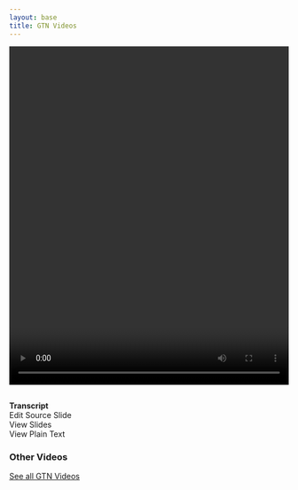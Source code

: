 ```yaml
---
layout: base
title: GTN Videos
---
```


<div class="row">
	<div class="col-md-12">
		<video id="player" width="100%" height="610" controls preload="metadata" style="background: black">
		</video>
	</div>
</div>
<div class="row">
	<div class="col-sm-8">
		<div class="row">
			<h2 id="title"></h2>
		</div>
		<div class="row">
			<div class="col-sm-6">
				<b>Transcript</b>
			</div>
			<div class="col-sm-2" id="transcript-edit">
				Edit Source Slide
			</div>
			<div class="col-sm-2" id="source-slides">
				View Slides
			</div>
			<div class="col-sm-2" id="transcript-plain">
				View Plain Text
			</div>
		</div>
		<div class="row" id="transcript">
		</div>
	</div>
	<div class="col-sm-4">
		<div class="row">
			<div class="col-sm-12">
				<h3>Other Videos</h3>
				<div><a href="{% link videos/index.md %}">See all GTN Videos</a></div>
				<div id="playlist" class="vertical">
				</div>
			</div>
		</div>
	</div>
</div>


<script type="text/javascript">
var params = (new URL(document.location)).searchParams,
	videoid = params.get('v').startsWith('/') ? params.get('v').substring(1) : params.get('v'),
	seekTo = params.get('t'),
	videohost = 'https://training.galaxyproject.org',
	vtt = `${videohost}/videos/topics/${videoid}.en.vtt`,
	mp4 = `${videohost}/videos/topics/${videoid}.mp4`,
	png = `${videohost}/videos/topics/${videoid}.mp4.png`,
	player = document.getElementById("player");


player.setAttribute('poster', png);
player.innerHTML = `
	<source src="${mp4}" type="video/mp4">
	<track label="English" kind="captions" srclang="en" src="${vtt}" default>
`;

document.getElementById("transcript-edit").innerHTML = `<a href="https://github.com/galaxyproject/training-material/edit/main/topics/${videoid}.html">Edit Source Slide</a>`
document.getElementById("source-slides").innerHTML = `<a href="https://training.galaxyproject.org/training-material/topics/${videoid}.html">View Slides</a>`
document.getElementById("transcript-plain").innerHTML = `<a href="https://training.galaxyproject.org/training-material/topics/${videoid}-plain.html">View Plain Text</a>`

if(seekTo !== null){
	if(seekTo.indexOf(":") > -1){
		var seekToparts = seekTo.split(":");
		if(seekToparts.length == 2) {
			player.currentTime = (parseInt(seekToparts[0]) * 60) + parseInt(seekToparts[1]);
		} else if (seekToparts.length == 3){
			player.currentTime = (parseInt(seekToparts[0]) * 3600) + (parseInt(seekToparts[1]) * 60) + parseInt(seekToparts[2]);
		} else {
			console.error("Could not parse time")
		}
	} else {
		player.currentTime = parseInt(seekTo);
	}
}


fetch(vtt)
	.then(response => response.text())
	.then(data => {
		lines = data.split("\n").slice(4).filter((x, i) => { return i % 4 == 0 || i % 4 == 1});

		timestamps = lines.filter((x, i) => i % 2 == 0).map(x => x.split(' ')[0]);
		words = lines.filter((x, i) => i % 2 == 1);

		var zipped = timestamps.map(function(e, i) {
			return [e, words[i]];
		});
		lines = zipped.map(x => { return `<tr><td>${x[0]}</td><td>${x[1]}</td></tr>` }).join('');
		document.getElementById("transcript").innerHTML = '<table>' + lines + '</table>';
	});

fetch('{{ site.baseurl }}/api/videos.json')
	.then(response => response.json())
	.then(data => {
		// Remove empty
		data = data.filter(x => x !== null);
		// We've got a 'list' of video, we'll pretend this is a 'ring' buffer.

		var idx = data.findIndex(x => x.id == videoid);
		var videoSelf = data[idx];
		document.getElementById("title").innerHTML = videoSelf.title;


		var ring = [...data.slice(idx + 1), ...data.slice(0, idx)].slice(0, 8);
		var fmt = ring.map(x => {
			return `
			<div class="pl-item">
				<a href="?v=${x.id}">
					<div class="cover">
						<img src="https://training.galaxyproject.org/videos/topics/${x.id}.mp4.png" width="200px"/>
					</div>
					<div>
						<div class="title">${x.title}</div>
						<div class="topic">${x.topic}</div>
					</div>
				</a>
			</div>
			`;
		})
		document.getElementById("playlist").innerHTML = fmt;
	});

</script>
